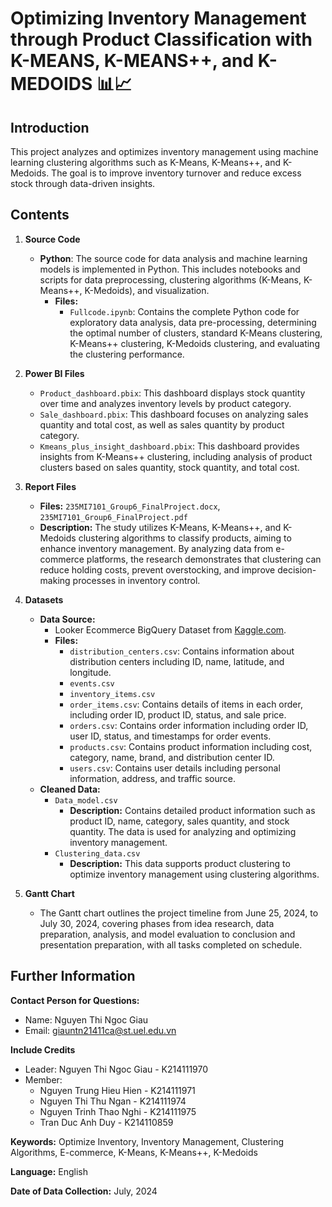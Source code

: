 # Optimizing Inventory Management through Product Classification with K-MEANS, K-MEANS++, and K-MEDOIDS 📊📈

## Introduction
This project analyzes and optimizes inventory management using machine learning clustering algorithms such as K-Means, K-Means++, and K-Medoids. The goal is to improve inventory turnover and reduce excess stock through data-driven insights.

## Contents

1. **Source Code**
   - **Python**: The source code for data analysis and machine learning models is implemented in Python. This includes notebooks and scripts for data preprocessing, clustering algorithms (K-Means, K-Means++, K-Medoids), and visualization.
     - **Files:**
       - `Fullcode.ipynb`: Contains the complete Python code for exploratory data analysis, data pre-processing, determining the optimal number of clusters, standard K-Means clustering, K-Means++ clustering, K-Medoids clustering, and evaluating the clustering performance.
    
2. **Power BI Files**
   - `Product_dashboard.pbix`: This dashboard displays stock quantity over time and analyzes inventory levels by product category.
   - `Sale_dashboard.pbix`: This dashboard focuses on analyzing sales quantity and total cost, as well as sales quantity by product category.
   - `Kmeans_plus_insight_dashboard.pbix`: This dashboard provides insights from K-Means++ clustering, including analysis of product clusters based on sales quantity, stock quantity, and total cost.
       
3. **Report Files**
   - **Files:** `235MI7101_Group6_FinalProject.docx`, `235MI7101_Group6_FinalProject.pdf`
   - **Description:** The study utilizes K-Means, K-Means++, and K-Medoids clustering algorithms to classify products, aiming to enhance inventory management. By analyzing data from e-commerce platforms, the research demonstrates that clustering can reduce holding costs, prevent overstocking, and improve decision-making processes in inventory control​​​​​​.

4. **Datasets**
   - **Data Source:**
     - Looker Ecommerce BigQuery Dataset from [Kaggle.com](https://www.kaggle.com/datasets/mustafakeser4/looker-ecommerce-bigquery-dataset?fbclid=IwZXh0bgNhZW0CMTAAAR2_ZUOvZ-82FVKHHkn-z1GfBxC_tZ_D15G5-gUaj7iAv8lekVpyKzZv26s_aem_CLkHKGJwHhXB4-EgF0NjBg&select=order_items.csv).
     - **Files:**
         - `distribution_centers.csv`: Contains information about distribution centers including ID, name, latitude, and longitude. ​
         - `events.csv`
         - `inventory_items.csv`
         - `order_items.csv`: Contains details of items in each order, including order ID, product ID, status, and sale price.
         - `orders.csv`: Contains order information including order ID, user ID, status, and timestamps for order events.
         - `products.csv`: Contains product information including cost, category, name, brand, and distribution center ID.
         - `users.csv`: Contains user details including personal information, address, and traffic source.
   - **Cleaned Data:**
     - `Data_model.csv`
       - **Description:** Contains detailed product information such as product ID, name, category, sales quantity, and stock quantity. The data is used for analyzing and optimizing inventory management.
     - `Clustering_data.csv`
       - **Description:** This data supports product clustering to optimize inventory management using clustering algorithms.

5. **Gantt Chart**
   - The Gantt chart outlines the project timeline from June 25, 2024, to July 30, 2024, covering phases from idea research, data preparation, analysis, and model evaluation to conclusion and presentation preparation, with all tasks completed on schedule.    
   
## Further Information

**Contact Person for Questions:**  
   - Name: Nguyen Thi Ngoc Giau 
   - Email: giauntn21411ca@st.uel.edu.vn

**Include Credits**
   - Leader: Nguyen Thi Ngoc Giau - K214111970
   - Member:
     + Nguyen Trung Hieu Hien - K214111971
     + Nguyen Thi Thu Ngan - K214111974
     + Nguyen Trinh Thao Nghi - K214111975
     + Tran Duc Anh Duy - K214110859

**Keywords:** Optimize Inventory, Inventory Management, Clustering Algorithms, E-commerce, K-Means, K-Means++, K-Medoids

**Language:** English

**Date of Data Collection:** July, 2024
